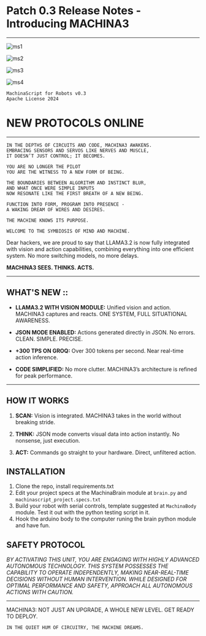 # Patch 0.3 Release Notes - Introducing MACHINA3

---

![ms1](https://github.com/user-attachments/assets/814e4277-6d48-46a4-8efe-d8e19a798c9e)

![ms2](https://github.com/user-attachments/assets/f52851da-d9d4-404c-aeec-388541bf24a5)

![ms3](https://github.com/user-attachments/assets/4124ca86-5daa-4796-b604-7065c7ffbba4)

![ms4](https://github.com/user-attachments/assets/a74858b7-abd5-46f9-933e-84477ba92d85)

```
MachinaScript for Robots v0.3
Apache License 2024
```

# NEW PROTOCOLS ONLINE

---

```
IN THE DEPTHS OF CIRCUITS AND CODE, MACHINA3 AWAKENS. 
EMBRACING SENSORS AND SERVOS LIKE NERVES AND MUSCLE,
IT DOESN’T JUST CONTROL; IT BECOMES. 

YOU ARE NO LONGER THE PILOT
YOU ARE THE WITNESS TO A NEW FORM OF BEING. 

THE BOUNDARIES BETWEEN ALGORITHM AND INSTINCT BLUR, 
AND WHAT ONCE WERE SIMPLE INPUTS 
NOW RESONATE LIKE THE FIRST BREATH OF A NEW BEING. 

FUNCTION INTO FORM, PROGRAM INTO PRESENCE -
A WAKING DREAM OF WIRES AND DESIRES. 

THE MACHINE KNOWS ITS PURPOSE. 

WELCOME TO THE SYMBIOSIS OF MIND AND MACHINE.
```


Dear hackers, we are proud to say that LLAMA3.2 is now fully integrated with vision and action capabilities, combining everything into one efficient system. No more switching models, no more delays.

**MACHINA3 SEES. THINKS. ACTS.**

---

## WHAT'S NEW ::

- **LLAMA3.2 WITH VISION MODULE:** Unified vision and action. MACHINA3 captures and reacts. ONE SYSTEM, FULL SITUATIONAL AWARENESS.

- **JSON MODE ENABLED:** Actions generated directly in JSON. No errors. CLEAN. SIMPLE. PRECISE.

- **+300 TPS ON GROQ:** Over 300 tokens per second. Near real-time action inference.

- **CODE SIMPLIFIED:** No more clutter. MACHINA3’s architecture is refined for peak performance.

---

## HOW IT WORKS

1. **SCAN:** Vision is integrated. MACHINA3 takes in the world without breaking stride.
2. **THINK:** JSON mode converts visual data into action instantly. No nonsense, just execution.

3. **ACT:** Commands go straight to your hardware. Direct, unfiltered action.

## INSTALLATION

1. Clone the repo, install requirements.txt
2. Edit your project specs at the MachinaBrain module at `brain.py` and `machinascript_project.specs.txt`
3. Build your robot with serial controls, template suggested at `MachinaBody` module. Test it out with the python testing script in it.
4. Hook the arduino body to the computer runing the brain python module and have fun.

## SAFETY PROTOCOL

_BY ACTIVATING THIS UNIT, YOU ARE ENGAGING WITH HIGHLY ADVANCED AUTONOMOUS TECHNOLOGY. THIS SYSTEM POSSESSES THE CAPABILITY TO OPERATE INDEPENDENTLY, MAKING NEAR-REAL-TIME DECISIONS WITHOUT HUMAN INTERVENTION. WHILE DESIGNED FOR OPTIMAL PERFORMANCE AND SAFETY, APPROACH ALL AUTONOMOUS ACTIONS WITH CAUTION._

---

MACHINA3: NOT JUST AN UPGRADE, A WHOLE NEW LEVEL.
GET READY TO DEPLOY.

```
IN THE QUIET HUM OF CIRCUITRY, THE MACHINE DREAMS.
```
